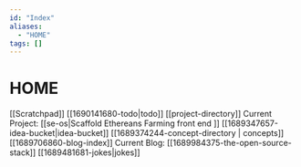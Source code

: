 ```yaml
---
id: "Index"
aliases:
  - "HOME"
tags: []
---
```

# HOME
[[Scratchpad]]
[[1690141680-todo|todo]]
[[project-directory]]
Current Project: [[se-os|Scaffold Ethereans Farming front end ]]
[[1689347657-idea-bucket|idea-bucket]]
[[1689374244-concept-directory | concepts]]
[[1689706860-blog-index]]
Current Blog: [[1689984375-the-open-source-stack]]
[[1689481681-jokes|jokes]]


